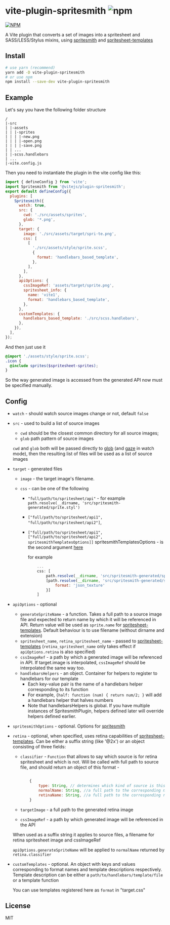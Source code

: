 # vite-plugin-spritesmith ![npm](https://img.shields.io/npm/v/vite-plugin-spritesmith)

[![NPM](https://nodei.co/npm/vite-plugin-spritesmith.png)](https://nodei.co/npm/vite-plugin-spritesmith/)

A Vite plugin that converts a set of images into a spritesheet and SASS/LESS/Stylus mixins, using
[spritesmith](https://github.com/Ensighten/spritesmith) and [spritesheet-templates](https://github.com/twolfson/spritesheet-templates)

## Install

```bash
# use yarn (recommend)
yarn add -D vite-plugin-spritesmith
# or use npm
npm install --save-dev vite-plugin-spritesmith
```


## Example

Let's say you have the following folder structure

```
/
|-src
| |-assets
| | |-sprites
| | | |-new.png
| | | |-open.png
| | | |-save.png
| | ...
| |-scss.handlebars
| ...
|-vite.config.js

```

Then you need to instantiate the plugin in the vite config like this:

```javascript
import { defineConfig } from 'vite';
import Spritesmith from '@vitejs/plugin-spritesmith';
export default defineConfig({
  plugins: [
    Spritesmith({
      watch: true,
      src: {
        cwd: './src/assets/sprites',
        glob: '*.png',
      },
      target: {
        image: './src/assets/target/spri·te.png',
        css: [
          [
            './src/assets/style/sprite.scss',
            {
              format: 'handlebars_based_template',
            },
          ],
        ],
      },
      apiOptions: {
        cssImageRef: 'assets/target/sprite.png',
        spritesheet_info: {
          name: 'vite1',
          format: 'handlebars_based_template',
        },
      },
      customTemplates: {
        handlebars_based_template: './src/scss.handlebars',
      },
    }),
  ],
});
```

And then just use it

```scss
@import './assets/style/sprite.scss';
.icon {
  @include sprites($spritesheet-sprites);
}
```

So the way generated image is accessed from the generated API now must be specified manually.

## Config
- `watch` - should watch source images change or not, default `false`
- `src` - used to build a list of source images

  - `cwd` should be the closest common directory for all source images;
  - `glob` path pattern of source images 

  `cwd` and `glob` both will be passed directly to [glob](https://github.com/isaacs/node-glob) (and [gaze](https://github.com/shama/gaze)
  in watch mode), then the resulting list of files will be used as a list of source images

- `target` - generated files

  - `image` - the target image's filename.
  - `css` - can be one of the following

    - `"full/path/to/spritesheet/api"` - for example `path.resolve(__dirname, 'src/spritesmith-generated/sprite.styl')`
    - `["full/path/to/spritesheet/api1", "full/path/to/spritesheet/api2"]`,
    - `["full/path/to/spritesheet/api1", ["full/path/to/spritesheet/api2", spritesmithTemplatesOptions]]`
      spritesmithTemplatesOptions - is the second argument [here](https://github.com/twolfson/spritesheet-templates#templaterdata-options)

      for example

      ```javascript
          ...
          css: [
              path.resolve(__dirname, 'src/spritesmith-generated/sprite.styl'),
              [path.resolve(__dirname, 'src/spritesmith-generated/sprite.json'), {
                  format: 'json_texture'
              }]
          ]
      ```

- `apiOptions` - optional
  - `generateSpriteName` - a function. Takes a full path to a source image file and expected to return
    name by which it will be referenced in API. Return value will be used as `sprite.name` for
    [spritesheet-templates](https://github.com/twolfson/spritesheet-templates). Default behaviour is to
    use filename (without dirname and extension)
  - `spritesheet_name`, `retina_spritesheet_name` - passed to [spritesheet-templates](https://github.com/twolfson/spritesheet-templates) (`retina_spritesheet_name` only takes effect if `apiOptions.retina` is also specified)
  - `cssImageRef` - a path by which a generated image will be referenced in API. If target.image is interpolated, `cssImageRef` should be interpolated the same way too.
  - `handlebarsHelpers` - an object. Container for helpers to register to handlebars for our template
    - Each key-value pair is the name of a handlebars helper corresponding to its function
    - For example, `{half: function (num) { return num/2; }` will add a handlebars helper that halves numbers
    - Note that handlebarsHelpers is global. If you have multiple instances of SpritesmithPlugin, helpers defined later will override helpers defined earlier.
- `spritesmithOptions` - optional. Options for [spritesmith](https://github.com/Ensighten/spritesmith)
- `retina` - optional, when specified, uses retina capabilities of [spritesheet-templates](https://github.com/twolfson/spritesheet-templates). Can be either a suffix string (like '@2x') or an object consisting of three fields:

  - `classifier` - `Function` that allows to say which source is for retina spritesheet and which is not. Will be called with full path to source file, and should return an object of this format -

    ```javascript

        {
            type: String, // determines which kind of source is this. May take one of the two values: 'retina' and 'normal'
            normalName: String, //a full path to the corresponding normal source image
            retinaName: String, //a full path to the corresponding retina source image
        }
    ```

  - `targetImage` - a full path to the generated retina image
  - `cssImageRef` - a path by which generated image will be referenced in the API

  When used as a suffix string it applies to source files, a filename for retina spritesheet image and cssImageRef

  `apiOptions.generateSpriteName` will be applied to `normalName` returned by `retina.classifier`

- `customTemplates` - optional. An object with keys and values corresponding to format names and template descriptions respectively.
  Template description can be either a `path/to/handlebars/template/file` or a template function

  You can use templates registered here as `format` in "target.css"

## License

MIT